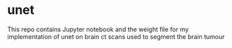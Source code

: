 # unet
This repo contains Jupyter notebook and the weight file for my implementation of unet on brain ct scans used to segment the brain tumour 
